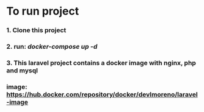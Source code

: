 # To run project
### 1. Clone this project 
### 2. run: *docker-compose up -d*
### 3. This laravel project contains a docker image with nginx, php and mysql  

### image: https://hub.docker.com/repository/docker/devlmoreno/laravel-image
